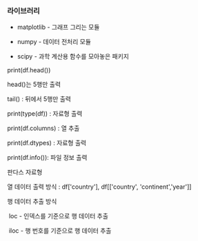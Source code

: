 ### 라이브러리

- matplotlib - 그래프 그리는 모듈 

- numpy - 데이터 전처리 모듈
- scipy - 과학 계산용 함수를 모아놓은 패키지





print(df.head())

head()는 5행만 출력

tail() : 뒤에서 5행만 출력

print(type(df)) : 자료형 출력

print(df.columns) : 열 추출

print(df.dtypes) : 자료형  출력

print(df.info()): 파일 정보 출력



판다스 자료형

열 데이터 출력 방식 : df['country'], df[['country', 'continent','year']]

행 데이터 추출 방식 

​	loc - 인덱스를 기준으로 행 데이터 추출

​	iloc - 행 번호를 기준으로 행 데이터 추출


